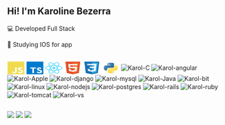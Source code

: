 ## Hi! I'm Karoline Bezerra

💻 Developed Full Stack

📲 Studying IOS for app


<div style="display: inline_block"><br>
  <img align="center" alt="Karol-Js" height="30" width="40"       
    src="https://raw.githubusercontent.com/devicons/devicon/master/icons/javascript/javascript-plain.svg">
  <img align="center" alt="Karol-Ts" height="30" width="40"     
    src="https://raw.githubusercontent.com/devicons/devicon/master/icons/typescript/typescript-plain.svg">
  <img align="center" alt="Karol-React" height="30" width="40" 
    src="https://raw.githubusercontent.com/devicons/devicon/master/icons/react/react-original.svg">
  <img align="center" alt="Karol-HTML" height="30" width="40" 
    src="https://raw.githubusercontent.com/devicons/devicon/master/icons/html5/html5-original.svg">
  <img align="center" alt="Karol-CSS" height="30" width="40"
    src="https://raw.githubusercontent.com/devicons/devicon/master/icons/css3/css3-original.svg">
  <img align="center" alt="Karol-Python" height="30" width="40" 
    src="https://raw.githubusercontent.com/devicons/devicon/master/icons/python/python-original.svg">
  <img align="center" alt="Karol-C" height="30" width="40"   
    src="https://cdn.jsdelivr.net/gh/devicons/devicon/icons/c/c-original.svg" />
  <img align="center" alt="Karol-angular" height="30" width="40" 
    src="https://cdn.jsdelivr.net/gh/devicons/devicon/icons/angularjs/angularjs-plain-wordmark.svg" />
  <img align="center" alt="Karol-Apple" height="30" width="40"
    src="https://cdn.jsdelivr.net/gh/devicons/devicon/icons/apple/apple-original.svg" />
  <img align="center" alt="Karol-django" height="30" width="40"  
    src="https://cdn.jsdelivr.net/gh/devicons/devicon/icons/django/django-plain.svg" />
  <img align="center" alt="Karol-mysql" height="30" width="40"  
    src="https://cdn.jsdelivr.net/gh/devicons/devicon/icons/mysql/mysql-original-wordmark.svg" />
  <img align="center" alt="Karol-Java" height="30" width="40"    
    src="https://cdn.jsdelivr.net/gh/devicons/devicon/icons/java/java-original.svg" />
  <img align="center" alt="Karol-bit" height="30" width="40"
    src="https://cdn.jsdelivr.net/gh/devicons/devicon/icons/bitbucket/bitbucket-original.svg" />
  <img align="center" alt="Karol-linux" height="30" width="40"
    src="https://cdn.jsdelivr.net/gh/devicons/devicon/icons/linux/linux-original.svg" />
  <img align="center" alt="Karol-nodejs" height="30" width="40"   
    src="https://cdn.jsdelivr.net/gh/devicons/devicon/icons/nodejs/nodejs-original.svg" />
  <img align="center" alt="Karol-postgres" height="30" width="40"  
    src="https://cdn.jsdelivr.net/gh/devicons/devicon/icons/postgresql/postgresql-original.svg" />
  <img align="center" alt="Karol-rails" height="30" width="40" 
    src="https://cdn.jsdelivr.net/gh/devicons/devicon/icons/rails/rails-plain-wordmark.svg" />
  <img align="center" alt="Karol-ruby" height="30" width="40"   
    src="https://cdn.jsdelivr.net/gh/devicons/devicon/icons/ruby/ruby-plain.svg" />
  <img align="center" alt="Karol-tomcat" height="30" width="40"   
    src="https://cdn.jsdelivr.net/gh/devicons/devicon/icons/tomcat/tomcat-original.svg" />
  <img align="center" alt="Karol-vs" height="30" width="40" 
    src="https://cdn.jsdelivr.net/gh/devicons/devicon/icons/vscode/vscode-original.svg" />
</div>   

 ##
 
<div> 
<a href="https://instagram.com/karoline_bezerrac" target="_blank"><img src="https://img.shields.io/badge/-Instagram-%23E4405F?style=for-the-badge&logo=instagram&logoColor=white" target="_blank"></a>
<a href = "karolinebezerrac@gmail.com"><img src="https://img.shields.io/badge/-Gmail-%23333?style=for-the-badge&logo=gmail&logoColor=white" target="_blank"></a>
<a href="https://www.linkedin.com/in/rafaella-ballerini-45875016a" target="_blank"><img src="https://img.shields.io/badge/-LinkedIn-%230077B5?style=for-the-badge&logo=linkedin&logoColor=white" target="_blank"></a>
</div>
    
    
          


